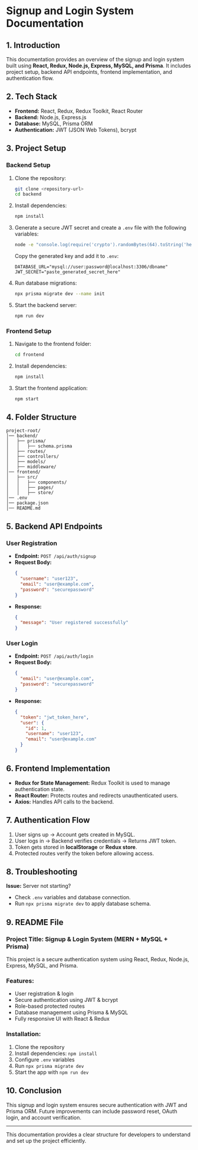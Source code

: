 # Signup and Login System Documentation

## 1. Introduction

This documentation provides an overview of the signup and login system built using **React, Redux, Node.js, Express, MySQL, and Prisma**. It includes project setup, backend API endpoints, frontend implementation, and authentication flow.

## 2. Tech Stack

- **Frontend:** React, Redux, Redux Toolkit, React Router
- **Backend:** Node.js, Express.js
- **Database:** MySQL, Prisma ORM
- **Authentication:** JWT (JSON Web Tokens), bcrypt

## 3. Project Setup

### Backend Setup

1. Clone the repository:
   ```bash
   git clone <repository-url>
   cd backend
   ```
2. Install dependencies:
   ```bash
   npm install
   ```
3. Generate a secure JWT secret and create a `.env` file with the following variables:
   ```bash
   node -e "console.log(require('crypto').randomBytes(64).toString('hex'))"
   ```
   Copy the generated key and add it to `.env`:
   ```env
   DATABASE_URL="mysql://user:password@localhost:3306/dbname"
   JWT_SECRET="paste_generated_secret_here"
   ```
4. Run database migrations:
   ```bash
   npx prisma migrate dev --name init
   ```
5. Start the backend server:
   ```bash
   npm run dev
   ```

### Frontend Setup

1. Navigate to the frontend folder:
   ```bash
   cd frontend
   ```
2. Install dependencies:
   ```bash
   npm install
   ```
3. Start the frontend application:
   ```bash
   npm start
   ```

## 4. Folder Structure

```
project-root/
│── backend/
│   ├── prisma/
│   │   ├── schema.prisma
│   ├── routes/
│   ├── controllers/
│   ├── models/
│   ├── middleware/
│── frontend/
│   ├── src/
│   │   ├── components/
│   │   ├── pages/
│   │   ├── store/
│── .env
│── package.json
│── README.md
```

## 5. Backend API Endpoints

### **User Registration**

- **Endpoint:** `POST /api/auth/signup`
- **Request Body:**
  ```json
  {
    "username": "user123",
    "email": "user@example.com",
    "password": "securepassword"
  }
  ```
- **Response:**
  ```json
  {
    "message": "User registered successfully"
  }
  ```

### **User Login**

- **Endpoint:** `POST /api/auth/login`
- **Request Body:**
  ```json
  {
    "email": "user@example.com",
    "password": "securepassword"
  }
  ```
- **Response:**
  ```json
  {
    "token": "jwt_token_here",
    "user": {
      "id": 1,
      "username": "user123",
      "email": "user@example.com"
    }
  }
  ```

## 6. Frontend Implementation

- **Redux for State Management:** Redux Toolkit is used to manage authentication state.
- **React Router:** Protects routes and redirects unauthenticated users.
- **Axios:** Handles API calls to the backend.

## 7. Authentication Flow

1. User signs up → Account gets created in MySQL.
2. User logs in → Backend verifies credentials → Returns JWT token.
3. Token gets stored in **localStorage** or **Redux store**.
4. Protected routes verify the token before allowing access.

## 8. Troubleshooting

**Issue:** Server not starting?

- Check `.env` variables and database connection.
- Run `npx prisma migrate dev` to apply database schema.

## 9. README File

### Project Title: Signup & Login System (MERN + MySQL + Prisma)

This project is a secure authentication system using React, Redux, Node.js, Express, MySQL, and Prisma.

### Features:
- User registration & login
- Secure authentication using JWT & bcrypt
- Role-based protected routes
- Database management using Prisma & MySQL
- Fully responsive UI with React & Redux

### Installation:
1. Clone the repository
2. Install dependencies: `npm install`
3. Configure `.env` variables
4. Run `npx prisma migrate dev`
5. Start the app with `npm run dev`

## 10. Conclusion

This signup and login system ensures secure authentication with JWT and Prisma ORM. Future improvements can include password reset, OAuth login, and account verification.

---

This documentation provides a clear structure for developers to understand and set up the project efficiently.

